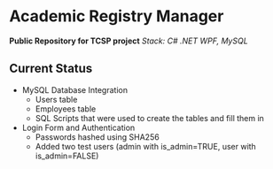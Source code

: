 # Academic Registry Manager
**Public Repository for TCSP project**
*Stack: C# .NET WPF, MySQL*
## Current Status

 - MySQL Database Integration
	 - Users table
	 - Employees table
	 - SQL Scripts that were used to create the tables and fill them in
 - Login Form and Authentication
	 - Passwords hashed using SHA256
	 - Added two test users (admin with is_admin=TRUE, user with is_admin=FALSE)
